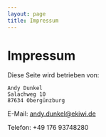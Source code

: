 ```yaml
---
layout: page
title: Impressum
---
```


# Impressum

Diese Seite wird betrieben von:

	Andy Dunkel
	Salachweg 10	
	87634 Obergünzburg	

E-Mail: andy.dunkel@ekiwi.de

Telefon: +49 176 93748280

